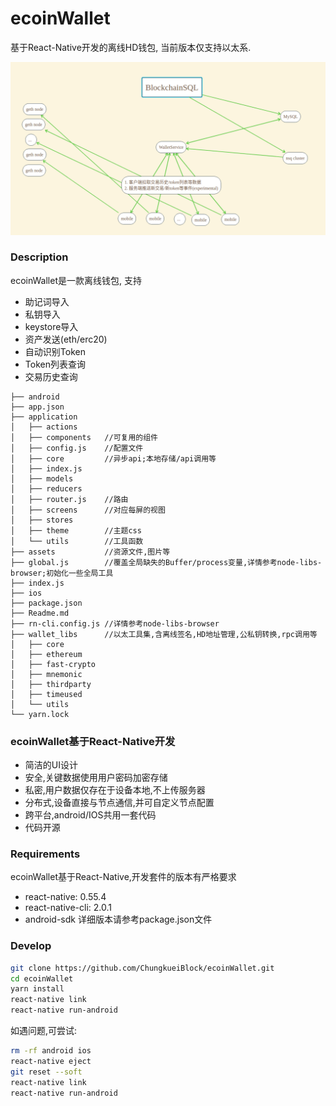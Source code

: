# ecoinWallet
基于React-Native开发的离线HD钱包, 当前版本仅支持以太系.

![ecoinWallet](/docs/images/ews_diagram.png)

### Description
ecoinWallet是一款离线钱包, 支持
+ 助记词导入
+ 私钥导入
+ keystore导入
+ 资产发送(eth/erc20)
+ 自动识别Token
+ Token列表查询
+ 交易历史查询

```
├── android
├── app.json
├── application
│   ├── actions
│   ├── components   //可复用的组件
│   ├── config.js    //配置文件
│   ├── core         //异步api;本地存储/api调用等
│   ├── index.js    
│   ├── models       
│   ├── reducers
│   ├── router.js    //路由
│   ├── screens      //对应每屏的视图
│   ├── stores
│   ├── theme        //主题css
│   └── utils        //工具函数
├── assets           //资源文件,图片等
├── global.js        //覆盖全局缺失的Buffer/process变量,详情参考node-libs-browser;初始化一些全局工具
├── index.js
├── ios
├── package.json
├── Readme.md
├── rn-cli.config.js //详情参考node-libs-browser
├── wallet_libs      //以太工具集,含离线签名,HD地址管理,公私钥转换,rpc调用等
│   ├── core
│   ├── ethereum
│   ├── fast-crypto
│   ├── mnemonic
│   ├── thirdparty
│   ├── timeused
│   └── utils
└── yarn.lock
```

### ecoinWallet基于React-Native开发
+ 简洁的UI设计
+ 安全,关键数据使用用户密码加密存储
+ 私密,用户数据仅存在于设备本地,不上传服务器
+ 分布式,设备直接与节点通信,并可自定义节点配置
+ 跨平台,android/IOS共用一套代码
+ 代码开源

### Requirements
ecoinWallet基于React-Native,开发套件的版本有严格要求
+ react-native: 0.55.4
+ react-native-cli: 2.0.1
+ android-sdk
详细版本请参考package.json文件

### Develop
```bash
git clone https://github.com/ChungkueiBlock/ecoinWallet.git
cd ecoinWallet
yarn install
react-native link
react-native run-android
```

如遇问题,可尝试:
```bash
rm -rf android ios
react-native eject
git reset --soft
react-native link
react-native run-android
```
